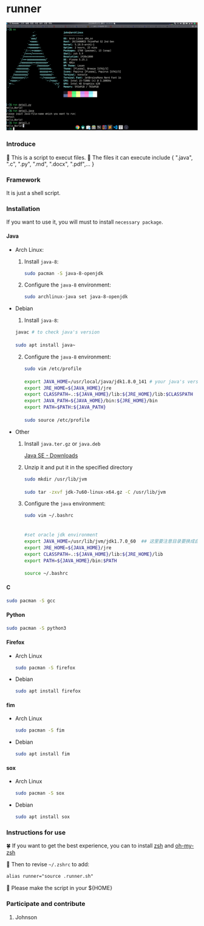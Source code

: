 # runner

![runner](image.png)

### Introduce

 🐸 This is a script to execut files.
 🌹 The files it can execute include { ".java", ".c", ".py", ".md", ".docx", ".pdf",... }


### Framework

It is just a shell script.


### Installation

If you want to use it, you will must to install `necessary package`.

#### Java

- Arch Linux:

  1. Install `java-8`:

     ```bash
     sudo pacman -S java-8-openjdk
     ```

  2. Configure the `java-8` environment:

     ```bash
     sudo archlinux-java set java-8-openjdk
     ```

- Debian

  1.  Install `java-8`:

     ```bash
     javac # to check java's version
     
     sudo apt install java~		
     ```

     2. Configure the `java-8` environment:

        ```bash
        sudo vim /etc/profile 
        
        export JAVA_HOME=/usr/local/java/jdk1.8.0_141 # your java's version
        export JRE_HOME=${JAVA_HOME}/jre
        export CLASSPATH=.:${JAVA_HOME}/lib:${JRE_HOME}/lib:$CLASSPATH
        export JAVA_PATH=${JAVA_HOME}/bin:${JRE_HOME}/bin
        export PATH=$PATH:${JAVA_PATH}
        
        sudo source /etc/profile
        ```

- Other

  1. Install `java.ter.gz` or `java.deb`

     [Java SE - Downloads](https://www.oracle.com/java/technologies/downloads/)

  2. Unzip it and put it in the specified directory

     ```bash
     sudo mkdir /usr/lib/jvm
     
     sudo tar -zxvf jdk-7u60-linux-x64.gz -C /usr/lib/jvm
     ```

  3. Configure the `java` environment:

     ```bash
     sudo vim ~/.bashrc
     
     
     #set oracle jdk environment
     export JAVA_HOME=/usr/lib/jvm/jdk1.7.0_60  ## 这里要注意目录要换成自己解压的jdk 目录
     export JRE_HOME=${JAVA_HOME}/jre  
     export CLASSPATH=.:${JAVA_HOME}/lib:${JRE_HOME}/lib  
     export PATH=${JAVA_HOME}/bin:$PATH
     
     source ~/.bashrc
     ```

#### C

```bash
sudo pacman -S gcc
```

#### Python

```bash
sudo pacman -S python3
```

#### Firefox

- Arch Linux

  ```bash
  sudo pacman -S firefox
  ```

- Debian

  ```bash
  sudo apt install firefox
  ```

#### fim

- Arch Linux

  ```bash
  sudo pacman -S fim
  ```

- Debian

  ```bash
  sudo apt install fim
  ```

#### sox

- Arch Linux

  ```bash
  sudo pacman -S sox
  ```

- Debian

  ```bash
  sudo apt install sox
  ```

### Instructions for use

 🍀 If you want to get the best experience, you can to install [zsh](https://github.com/zsh-users/zsh) and [oh-my-zsh](https://ohmyz.sh/)

 🌿 Then to revise `~/.zshrc` to add:

```tex
alias runner="source .runner.sh"
```

 🌸 Please make the script in your ${HOME}

### Participate and contribute

1.  Johnson
